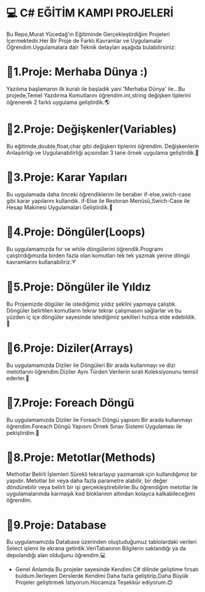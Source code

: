 # 💻 C# EĞİTİM KAMPI PROJELERİ
Bu Repo,Murat Yücedağ'ın Eğitiminde Gerçekleştirdiğim Projeleri İçermektedir.Her Bir Proje de Farklı Kavramlar ve Uygulamalar Öğrendim.Uygulamalara dair Teknik detayları aşağıda bulabilirsiniz:
# 📍1.Proje: Merhaba Dünya :)
Yazılıma başlamanın ilk kuralı ile başladık yani 'Merhaba Dünya' ile...Bu projede,Temel Yazdırma Komutlarını öğrendim.int,string değişken tiplerini öğrenerek 2 farklı uygulama geliştirdik.🌎
# 📍2.Proje: Değişkenler(Variables)
Bu eğitimde,double,float,char gibi değişken tiplerini öğrendim. Değişkenlerin Anlaşılırlığı ve Uygulanabilirliği açısından 3 tane örnek uygulama geliştirdik.🔢
# 📍3.Proje: Karar Yapıları
Bu uygulamada daha önceki öğrendiklerim ile beraber if-else,swich-case gibi karar yapılarını kullandık. if-Else ile Restoran Menüsü,Swich-Case ile Hesap Makinesi Uygulamaları Geliştirdik.🧮
# 📍4.Proje: Döngüler(Loops)
Bu uygulamamızda for ve while döngülerini öğrendik.Programı çalıştırdığımızda birden fazla olan komutları tek tek yazmak yerine döngü kavramlarını kullanabiliriz.➰
# 📍5.Proje: Döngüler ile Yıldız
Bu Projemizde dögüler ile istediğimiz yıldız şeklini yapmaya çalıştık. Döngüler belirtilen komutların tekrar tekrar çalışmasını sağlarlar ve bu yüzden iç içe döngüler sayesinde istediğimiz şekilleri hızlıca elde edebildik.💫
# 📍6.Proje: Diziler(Arrays)
Bu uygulamamızda Diziler ile Döngüleri Bir arada kullanmayı ve dizi metotlarını öğrendim.Diziler Aynı Türden Verilerin sıralı Koleksiyonunu temsil ederler.🔢
# 📍7.Proje: Foreach Döngü
Bu uygulamamızda Diziler ile Foreach Döngü yapısını Bir arada kullanmayı öğrendim.Foreach Döngü Yapısını Örnek Sınav Sistemi Uygulaması ile pekiştirdim.💫
# 📍8.Proje: Metotlar(Methods)
Methotlar Belirli İşlemleri Sürekli tekrarlayıp yazmamak için kullandığımız bir yapıdır. Metotlar bir veya daha fazla parametre alabilir, bir değer döndürebilir veya belirli bir işi gerçekleştirebilirler.Bu öğrendiğim metotlar ile uygulamalarımda karmaşık kod bloklarının altından kolayca kalkabileceğimi öğrendim.
# 📍9.Proje: Database 
Bu uygulamamızda Database üzerinden oluştuduğumuz tablolardaki verileri Select işlemi ile ekrana getirdik.VeriTabanının Bilgilerin saklandığı ya da depolandığı alan olduğunu öğrendim.💻


- Genel Anlamda Bu projeler sayesinde Kendimi C# dilinde geliştime fırsatı buldum.İlerleyen Derslerde Kendimi Daha fazla geliştirip,Daha Büyük Projeler geliştirmek İstiyorum.Hocamıza Teşekkür ediyorum.😊
